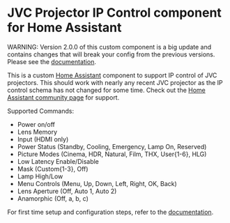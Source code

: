 # JVC Projector IP Control component for Home Assistant
WARNING: Version 2.0.0 of this custom component is a big update and contains changes that will break your config from the previous versions. Please see the [documentation](https://github.com/bezmi/homeassistant_jvc_projector_remote/blob/master/README.md).

This is a custom [Home Assistant](https://home-assistant.io/) component to support IP control of JVC projectors. This should work with nearly any recent JVC projector as the IP control schema has not changed for some time. Check out the [Home Assistant community page](https://community.home-assistant.io/t/jvc-projector-component/123417) for support.

Supported Commands:

- Power on/off
- Lens Memory
- Input (HDMI only)
- Power Status (Standby, Cooling, Emergency, Lamp On, Reserved)
- Picture Modes (Cinema, HDR, Natural, Film, THX, User{1-6}, HLG)
- Low Latency Enable/Disable
- Mask (Custom{1-3}, Off)
- Lamp High/Low
- Menu Controls (Menu, Up, Down, Left, Right, OK, Back)
- Lens Aperture (Off, Auto 1, Auto 2)
- Anamorphic (Off, a, b, c)

For first time setup and configuration steps, refer to the [documentation](https://github.com/bezmi/homeassistant_jvc_projector_remote/blob/master/README.md).
